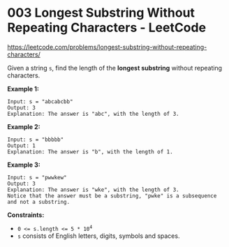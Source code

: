 ﻿# 003 Longest Substring Without Repeating Characters - LeetCode

https://leetcode.com/problems/longest-substring-without-repeating-characters/

Given a string `s`, find the length of the **longest substring** without repeating characters.

**Example 1:**

```
Input: s = "abcabcbb"
Output: 3
Explanation: The answer is "abc", with the length of 3.

```

**Example 2:**

```
Input: s = "bbbbb"
Output: 1
Explanation: The answer is "b", with the length of 1.

```

**Example 3:**

```
Input: s = "pwwkew"
Output: 3
Explanation: The answer is "wke", with the length of 3.
Notice that the answer must be a substring, "pwke" is a subsequence and not a substring.

```

**Constraints:**

-   <code>0 <= s.length <= 5 * 10<sup>4</sup></code>
-   `s` consists of English letters, digits, symbols and spaces.